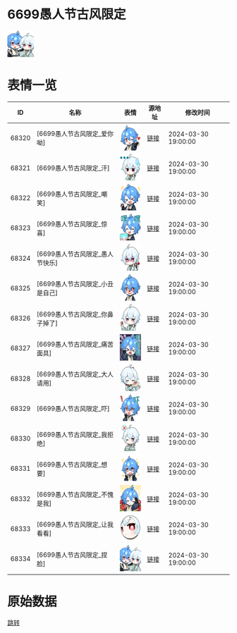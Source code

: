 # 6699愚人节古风限定

<img src="./cover.png" height="60" alt="cover" />

# 表情一览

|ID|名称|表情|源地址|修改时间|
|----|----|----|----|----|
|68320|[6699愚人节古风限定_爱你呦]|<img src="./pic/068320_%5B6699愚人节古风限定_爱你呦%5D.png" height="60" alt="爱你呦"/>|[链接](https://i0.hdslb.com/bfs/garb/c97d00fa5d2ba3bfda68396c73f0d38a62e2420d.png)|2024-03-30 19:00:00|
|68321|[6699愚人节古风限定_汗]|<img src="./pic/068321_%5B6699愚人节古风限定_汗%5D.png" height="60" alt="汗"/>|[链接](https://i0.hdslb.com/bfs/garb/9be18017762d5f49e5fcc48ce891b17e25a4c7f7.png)|2024-03-30 19:00:00|
|68322|[6699愚人节古风限定_嘲笑]|<img src="./pic/068322_%5B6699愚人节古风限定_嘲笑%5D.png" height="60" alt="嘲笑"/>|[链接](https://i0.hdslb.com/bfs/garb/c9e9171e1e4b949af10598b7561eea3b9cd8d875.png)|2024-03-30 19:00:00|
|68323|[6699愚人节古风限定_惊喜]|<img src="./pic/068323_%5B6699愚人节古风限定_惊喜%5D.png" height="60" alt="惊喜"/>|[链接](https://i0.hdslb.com/bfs/garb/9c67afad032baeb170f5632dbdf6a12983645ad9.png)|2024-03-30 19:00:00|
|68324|[6699愚人节古风限定_愚人节快乐]|<img src="./pic/068324_%5B6699愚人节古风限定_愚人节快乐%5D.png" height="60" alt="愚人节快乐"/>|[链接](https://i0.hdslb.com/bfs/garb/70bea03af49d3035511a24edec79163e51965c5e.png)|2024-03-30 19:00:00|
|68325|[6699愚人节古风限定_小丑是自己]|<img src="./pic/068325_%5B6699愚人节古风限定_小丑是自己%5D.png" height="60" alt="小丑是自己"/>|[链接](https://i0.hdslb.com/bfs/garb/0e5d714ebfb88e53e09c331a2dd072e51136a0b6.png)|2024-03-30 19:00:00|
|68326|[6699愚人节古风限定_你鼻子掉了]|<img src="./pic/068326_%5B6699愚人节古风限定_你鼻子掉了%5D.png" height="60" alt="你鼻子掉了"/>|[链接](https://i0.hdslb.com/bfs/garb/b35aca37f4978277dd3a299abdc09c7d30891de4.png)|2024-03-30 19:00:00|
|68327|[6699愚人节古风限定_痛苦面具]|<img src="./pic/068327_%5B6699愚人节古风限定_痛苦面具%5D.png" height="60" alt="痛苦面具"/>|[链接](https://i0.hdslb.com/bfs/garb/c5f328554465e97db3f532925caef6db7d43f32e.png)|2024-03-30 19:00:00|
|68328|[6699愚人节古风限定_大人请用]|<img src="./pic/068328_%5B6699愚人节古风限定_大人请用%5D.png" height="60" alt="大人请用"/>|[链接](https://i0.hdslb.com/bfs/garb/f738c81cf15775dec03ad1d98b6c548cb2f96095.png)|2024-03-30 19:00:00|
|68329|[6699愚人节古风限定_吓]|<img src="./pic/068329_%5B6699愚人节古风限定_吓%5D.png" height="60" alt="吓"/>|[链接](https://i0.hdslb.com/bfs/garb/92721f377e2f8cf492a0a425313aadafedaa4147.png)|2024-03-30 19:00:00|
|68330|[6699愚人节古风限定_我拒绝]|<img src="./pic/068330_%5B6699愚人节古风限定_我拒绝%5D.png" height="60" alt="我拒绝"/>|[链接](https://i0.hdslb.com/bfs/garb/09c1c3c3e8b9686f70bee1a08ac865cf2f1d12d9.png)|2024-03-30 19:00:00|
|68331|[6699愚人节古风限定_想要]|<img src="./pic/068331_%5B6699愚人节古风限定_想要%5D.png" height="60" alt="想要"/>|[链接](https://i0.hdslb.com/bfs/garb/19cb60b072affcf95d0e376c1cb1e84719cfb55f.png)|2024-03-30 19:00:00|
|68332|[6699愚人节古风限定_不愧是我]|<img src="./pic/068332_%5B6699愚人节古风限定_不愧是我%5D.png" height="60" alt="不愧是我"/>|[链接](https://i0.hdslb.com/bfs/garb/fbf8915e89bac8fa5275a543e11b0cea3ff82bcb.png)|2024-03-30 19:00:00|
|68333|[6699愚人节古风限定_让我看看]|<img src="./pic/068333_%5B6699愚人节古风限定_让我看看%5D.png" height="60" alt="让我看看"/>|[链接](https://i0.hdslb.com/bfs/garb/66f3835704955ea9cd8a0f889ea2bafe33763f24.png)|2024-03-30 19:00:00|
|68334|[6699愚人节古风限定_捏脸]|<img src="./pic/068334_%5B6699愚人节古风限定_捏脸%5D.png" height="60" alt="捏脸"/>|[链接](https://i0.hdslb.com/bfs/garb/c95cfcabee7f1665770b10565a0bfcb48f03e589.png)|2024-03-30 19:00:00|

# 原始数据

[跳转](./raw.json)

